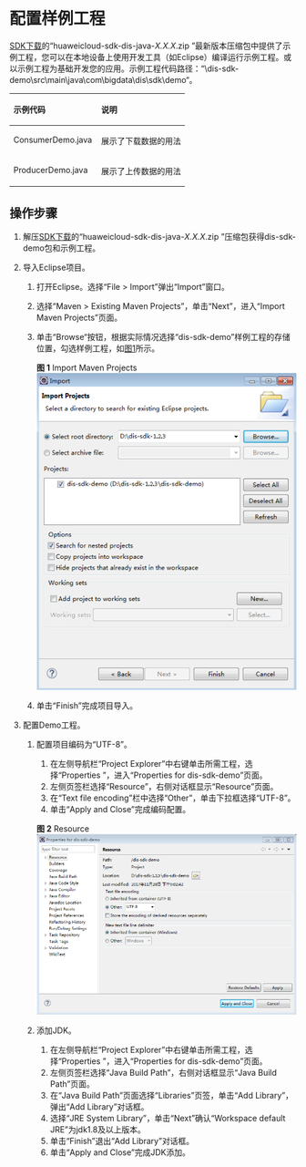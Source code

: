 # 配置样例工程<a name="dayu_06_0048"></a>

[SDK下载](SDK下载.md)的“huaweicloud-sdk-dis-java-_X.X.X_.zip ”最新版本压缩包中提供了示例工程，您可以在本地设备上使用开发工具（如Eclipse）编译运行示例工程。或以示例工程为基础开发您的应用。示例工程代码路径：“\\dis-sdk-demo\\src\\main\\java\\com\\bigdata\\dis\\sdk\\demo“。

<a name="zh-cn_topic_0080238915_table5818041310530"></a>
<table><thead align="left"><tr id="zh-cn_topic_0080238915_row5828575110530"><th class="cellrowborder" valign="top" width="50%" id="mcps1.1.3.1.1"><p id="zh-cn_topic_0080238915_p2352535710530"><a name="zh-cn_topic_0080238915_p2352535710530"></a><a name="zh-cn_topic_0080238915_p2352535710530"></a><strong id="zh-cn_topic_0080238915_b1040162510530"><a name="zh-cn_topic_0080238915_b1040162510530"></a><a name="zh-cn_topic_0080238915_b1040162510530"></a>示例代码</strong></p>
</th>
<th class="cellrowborder" valign="top" width="50%" id="mcps1.1.3.1.2"><p id="zh-cn_topic_0080238915_p3722528710530"><a name="zh-cn_topic_0080238915_p3722528710530"></a><a name="zh-cn_topic_0080238915_p3722528710530"></a><strong id="zh-cn_topic_0080238915_b6659213110530"><a name="zh-cn_topic_0080238915_b6659213110530"></a><a name="zh-cn_topic_0080238915_b6659213110530"></a>说明</strong></p>
</th>
</tr>
</thead>
<tbody><tr id="zh-cn_topic_0080238915_row2525355510530"><td class="cellrowborder" valign="top" width="50%" headers="mcps1.1.3.1.1 "><p id="zh-cn_topic_0080238915_p3227209210530"><a name="zh-cn_topic_0080238915_p3227209210530"></a><a name="zh-cn_topic_0080238915_p3227209210530"></a>ConsumerDemo.java</p>
</td>
<td class="cellrowborder" valign="top" width="50%" headers="mcps1.1.3.1.2 "><p id="zh-cn_topic_0080238915_p6390262910530"><a name="zh-cn_topic_0080238915_p6390262910530"></a><a name="zh-cn_topic_0080238915_p6390262910530"></a>展示了下载数据的用法</p>
</td>
</tr>
<tr id="zh-cn_topic_0080238915_row3825274910530"><td class="cellrowborder" valign="top" width="50%" headers="mcps1.1.3.1.1 "><p id="zh-cn_topic_0080238915_p1146493710530"><a name="zh-cn_topic_0080238915_p1146493710530"></a><a name="zh-cn_topic_0080238915_p1146493710530"></a>ProducerDemo.java</p>
</td>
<td class="cellrowborder" valign="top" width="50%" headers="mcps1.1.3.1.2 "><p id="zh-cn_topic_0080238915_p5624473010530"><a name="zh-cn_topic_0080238915_p5624473010530"></a><a name="zh-cn_topic_0080238915_p5624473010530"></a>展示了上传数据的用法</p>
</td>
</tr>
</tbody>
</table>

## 操作步骤<a name="zh-cn_topic_0080238915_section3372303810412"></a>

1.  解压[SDK下载](SDK下载.md)的“huaweicloud-sdk-dis-java-_X.X.X_.zip ”压缩包获得dis-sdk-demo包和示例工程。
2.  导入Eclipse项目。
    1.  打开Eclipse。选择“File \> Import”弹出“Import”窗口。

    1.  选择“Maven \> Existing Maven Projects”，单击“Next”，进入“Import Maven Projects”页面。
    2.  单击“Browse“按钮，根据实际情况选择“dis-sdk-demo”样例工程的存储位置，勾选样例工程，如[图1](#zh-cn_topic_0080238915_zh-cn_topic_0068150545_fig96131055317)所示。

        **图 1**  Import Maven Projects<a name="zh-cn_topic_0080238915_zh-cn_topic_0068150545_fig96131055317"></a>  
        ![](figures/Import-Maven-Projects.png "Import-Maven-Projects")

    3.  单击“Finish”完成项目导入。

3.  配置Demo工程。
    1.  配置项目编码为“UTF-8”。

        1.  在左侧导航栏“Project Explorer”中右键单击所需工程，选择“Properties ”，进入“Properties for dis-sdk-demo”页面。
        2.  左侧页签栏选择“Resource”，右侧对话框显示“Resource”页面。
        3.  在“Text file encoding”栏中选择“Other”，单击下拉框选择“UTF-8”。
        4.  单击“Apply and Close”完成编码配置。

        **图 2**  Resource<a name="zh-cn_topic_0080238915_zh-cn_topic_0068150545_fig1648067011322"></a>  
        ![](figures/Resource.png "Resource")

    2.  添加JDK。
        1.  在左侧导航栏“Project Explorer”中右键单击所需工程，选择“Properties ”，进入“Properties for dis-sdk-demo”页面。
        2.  左侧页签栏选择“Java Build Path”，右侧对话框显示“Java Build Path”页面。
        3.  在“Java Build Path”页面选择“Libraries”页签，单击“Add Library”，弹出“Add Library”对话框。
        4.  选择“JRE System Library”，单击“Next”确认“Workspace default JRE”为jdk1.8及以上版本。
        5.  单击“Finish”退出“Add Library”对话框。
        6.  单击“Apply and Close”完成JDK添加。



